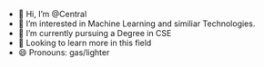 - 👋 Hi, I’m @Central 
- 👀 I’m interested in Machine Learning and similiar Technologies.
- 🌱 I’m currently pursuing a Degree in CSE
- 💞️ Looking to learn more in this field
- 😄 Pronouns: gas/lighter


<!---
Central-Suii/Central-Suii is a ✨ special ✨ repository because its `README.md` (this file) appears on your GitHub profile.
You can click the Preview link to take a look at your changes.
--->
